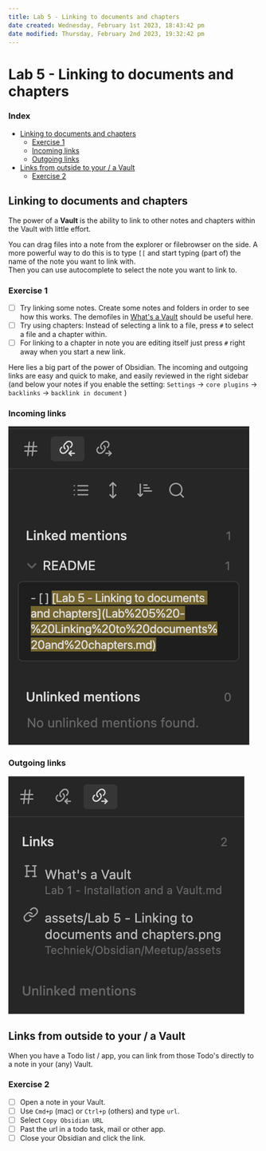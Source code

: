 ```yaml
---
title: Lab 5 - Linking to documents and chapters
date created: Wednesday, February 1st 2023, 18:43:42 pm
date modified: Thursday, February 2nd 2023, 19:32:42 pm
---
```


# Lab 5 - Linking to documents and chapters

### Index

- [Linking to documents and chapters](#Linking%20to%20documents%20and%20chapters)
    - [Exercise 1](#Exercise%201)
    - [Incoming links](#Incoming%20links)
    - [Outgoing links](#Outgoing%20links)
- [Links from outside to your / a Vault](#Links%20from%20outside%20to%20your%20/%20a%20Vault)
    - [Exercise 2](#Exercise%202)

## Linking to documents and chapters

The power of a **Vault** is the ability to link to other notes and chapters within the Vault with little effort.

You can drag files into a note from the explorer or filebrowser on the side. A more powerful way to do this is to type `[[` and start typing (part of) the name of the note you want to link with.  
Then you can use autocomplete to select the note you want to link to.

### Exercise 1

- [ ] Try linking some notes. Create some notes and folders in order to see how this works. The demofiles in [What's a Vault](Lab%201%20-%20Installation%20and%20a%20Vault.md#What's%20a%20Vault) should be useful here.
- [ ] Try using chapters: Instead of selecting a link to a file, press `#` to select a file and a chapter within.
- [ ] For linking to a chapter in note you are editing itself just press `#` right away when you start a new link.

Here lies a big part of the power of Obsidian. The incoming and outgoing links are easy and quick to make, and easily reviewed in the right sidebar (and below your notes if you enable the setting: `Settings` -> `core plugins` -> `backlinks` -> `backlink in document` )

### Incoming links

![|200](assets/Lab%205%20-%20Linking%20to%20documents%20and%20chapters.png)

### Outgoing links

![|200](assets/Lab%205%20-%20Linking%20to%20documents%20and%20chapters-1.png)

## Links from outside to your / a Vault

When you have a Todo list / app, you can link from those Todo's directly to a note in your (any) Vault.

### Exercise 2

- [ ] Open a note in your Vault.
- [ ] Use `Cmd+p` (mac) or `Ctrl+p` (others) and type `url`.
- [ ] Select `Copy Obsidian URL`
- [ ] Past the url in a todo task, mail or other app.
- [ ] Close your Obsidian and click the link.
